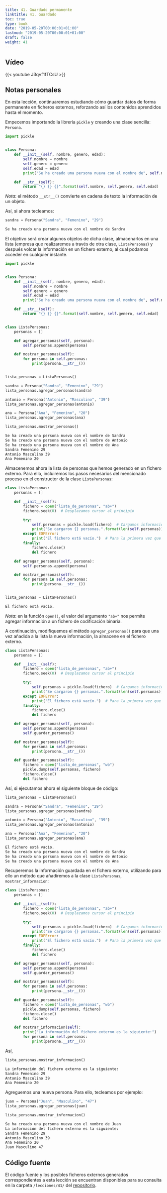 ```yaml
---
title: 41. Guardado permanente
linktitle: 41. Guardado
toc: true
type: book
date: "2019-05-20T00:00:01+01:00"
lastmod: "2019-05-20T00:00:01+01:00"
draft: false
weight: 41
---
```


## Vídeo

{{< youtube J3qvf1fTCsU >}}

## Notas personales

En esta lección, continuaremos estudiando cómo guardar datos de forma permanente en ficheros externos, reforzando así los contenidos aprendidos hasta el momento.

Empecemos importando la librería `pickle` y creando una clase sencilla: `Persona`.

```python
import pickle


class Persona:
    def __init__(self, nombre, genero, edad):
        self.nombre = nombre
        self.genero = genero
        self.edad = edad
        print("Se ha creado una persona nueva con el nombre de", self.nombre)

    def __str__(self):
        return "{} {} {}".format(self.nombre, self.genero, self.edad)
```

*Nota*: el método `__str__()` convierte en cadena de texto la información de un objeto.

Así, si ahora tecleamos:

```python
sandra = Persona("Sandra", "Femenino", "29")
```

```bash
Se ha creado una persona nueva con el nombre de Sandra
```

El objetivo será crear algunos objetos de dicha clase, almacenarlos en una lista (empresa que realizaremos a través de otra clase, `ListaPersonas`) y después volcar la información en un fichero externo, al cual podamos acceder en cualquier instante.

```python
import pickle


class Persona:
    def __init__(self, nombre, genero, edad):
        self.nombre = nombre
        self.genero = genero
        self.edad = edad
        print("Se ha creado una persona nueva con el nombre de", self.nombre)

    def __str__(self):
        return "{} {} {}".format(self.nombre, self.genero, self.edad)


class ListaPersonas:
    personas = []

    def agregar_personas(self, persona):
        self.personas.append(persona)

    def mostrar_personas(self):
        for persona in self.personas:
            print(persona.__str__())


lista_personas = ListaPersonas()

sandra = Persona("Sandra", "Femenino", "29")
lista_personas.agregar_personas(sandra)

antonio = Persona("Antonio", "Masculino", "39")
lista_personas.agregar_personas(antonio)

ana = Persona("Ana", "Femenino", "20")
lista_personas.agregar_personas(ana)

lista_personas.mostrar_personas()
```

```bash
Se ha creado una persona nueva con el nombre de Sandra
Se ha creado una persona nueva con el nombre de Antonio
Se ha creado una persona nueva con el nombre de Ana
Sandra Femenino 29
Antonio Masculino 39
Ana Femenino 20
```

Almacenemos ahora la lista de personas que hemos generado en un fichero externo. Para ello, incluiremos los pasos necesarios del mencionado proceso en el constructor de la clase `ListaPersonas`:

```python
class ListaPersonas:
    personas = []

    def __init__(self):
        fichero = open("lista_de_personas", "ab+")
        fichero.seek(0)  # Desplazamos cursor al principio

        try:
            self.personas = pickle.load(fichero)  # Cargamos información
            print("Se cargaron {} personas.".format(len(self.personas)))
        except EOFError:
            print("El fichero está vacío.")  # Para la primera vez que abrimos
        finally:
            fichero.close()
            del fichero

    def agregar_personas(self, persona):
        self.personas.append(persona)

    def mostrar_personas(self):
        for persona in self.personas:
            print(persona.__str__())


lista_personas = ListaPersonas()
```

```bash
El fichero está vacío.
```

*Nota*: en la función `open()`, el valor del argumento `"ab+"` nos permite agregar información a un fichero de codificación binaria.

A continuación, modifiquemos el método `agregar_personas()` para que una vez añadida a la lista la nueva información, la almacene en el fichero externo.

```python
class ListaPersonas:
    personas = []

    def __init__(self):
        fichero = open("lista_de_personas", "ab+")
        fichero.seek(0)  # Desplazamos cursor al principio

        try:
            self.personas = pickle.load(fichero)  # Cargamos información
            print("Se cargaron {} personas.".format(len(self.personas)))
        except EOFError:
            print("El fichero está vacío.")  # Para la primera vez que abrimos
        finally:
            fichero.close()
            del fichero

    def agregar_personas(self, persona):
        self.personas.append(persona)
        self.guardar_personas()

    def mostrar_personas(self):
        for persona in self.personas:
            print(persona.__str__())

    def guardar_personas(self):
        fichero = open("lista_de_personas", "wb")
        pickle.dump(self.personas, fichero)
        fichero.close()
        del fichero
```

Así, si ejecutamos ahora el siguiente bloque de código:

```python
lista_personas = ListaPersonas()

sandra = Persona("Sandra", "Femenino", "29")
lista_personas.agregar_personas(sandra)

antonio = Persona("Antonio", "Masculino", "39")
lista_personas.agregar_personas(antonio)

ana = Persona("Ana", "Femenino", "20")
lista_personas.agregar_personas(ana)
```

```bash
El fichero está vacío.
Se ha creado una persona nueva con el nombre de Sandra
Se ha creado una persona nueva con el nombre de Antonio
Se ha creado una persona nueva con el nombre de Ana
```

Recuperemos la información guardada en el fichero externo, utilizando para ello un método que añadiremos a la clase `ListaPersonas`, `mostrar_informacion`:

```python
class ListaPersonas:
    personas = []

    def __init__(self):
        fichero = open("lista_de_personas", "ab+")
        fichero.seek(0)  # Desplazamos cursor al principio

        try:
            self.personas = pickle.load(fichero)  # Cargamos información
            print("Se cargaron {} personas.".format(len(self.personas)))
        except EOFError:
            print("El fichero está vacío.")  # Para la primera vez que abrimos
        finally:
            fichero.close()
            del fichero

    def agregar_personas(self, persona):
        self.personas.append(persona)
        self.guardar_personas()

    def mostrar_personas(self):
        for persona in self.personas:
            print(persona.__str__())

    def guardar_personas(self):
        fichero = open("lista_de_personas", "wb")
        pickle.dump(self.personas, fichero)
        fichero.close()
        del fichero

    def mostrar_informacion(self):
        print("La información del fichero externo es la siguiente:")
        for persona in self.personas:
            print(persona.__str__())
```

Así, 

```python
lista_personas.mostrar_informacion()
```

```bash
La información del fichero externo es la siguiente:
Sandra Femenino 29
Antonio Masculino 39
Ana Femenino 20
```

Agreguemos una nueva persona. Para ello, tecleamos por ejemplo:

```python
juan = Persona("Juan", "Masculino", "47")
lista_personas.agregar_personas(juan)

lista_personas.mostrar_informacion()
```

```bash
Se ha creado una persona nueva con el nombre de Juan
La información del fichero externo es la siguiente:
Sandra Femenino 29
Antonio Masculino 39
Ana Femenino 20
Juan Masculino 47
```

## Código fuente

El código fuente y los posibles ficheros externos generados correspondientes a esta lección se encuentran disponibles para su consulta en la carpeta `/lecciones/41/` del [repositorio](https://github.com/ImAlexisSaez/curso-python-desde-0).
